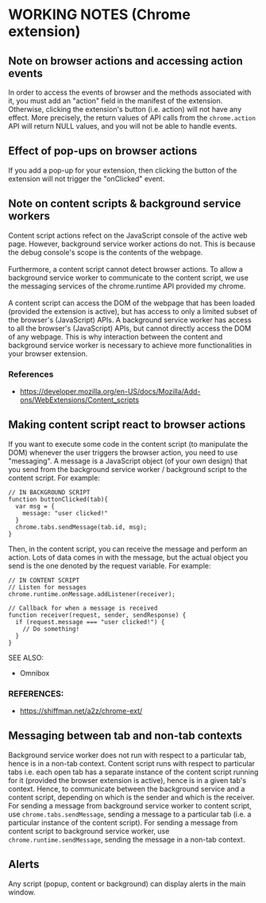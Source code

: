 # WORKING NOTES (Chrome extension)

## Note on browser actions and accessing action events
In order to access the events of browser and the methods associated with it, you must add an "action" field in the manifest of the extension. Otherwise, clicking the extension's button (i.e. action) will not have any effect. More precisely, the return values of API calls from the `chrome.action` API will return NULL values, and you will not be able to handle events.

## Effect of pop-ups on browser actions
If you add a pop-up for your extension, then clicking the button of the extension will not trigger the "onClicked" event.

## Note on content scripts & background service workers
Content script actions refect on the JavaScript console of the active web page. However, background service worker actions do not. This is because the debug console's scope is the contents of the webpage.
<br><br>
Furthermore, a content script cannot detect browser actions. To allow a background service worker to communicate to the content script, we use the messaging services of the chrome.runtime API provided my chrome.
<br><br>
A content script can access the DOM of the webpage that has been loaded (provided the extension is active), but has access to only a limited subset of the browser's (JavaScript) APIs. A background service worker has access to all the browser's (JavaScript) APIs, but cannot directly access the DOM of any webpage. This is why interaction between the content and background service worker is necessary to achieve more functionalities in your browser extension.

### References
- https://developer.mozilla.org/en-US/docs/Mozilla/Add-ons/WebExtensions/Content_scripts

## Making content script react to browser actions
If you want to execute some code in the content script (to manipulate the DOM) whenever the user triggers the browser action, you need to use "messaging". A message is a JavaScript object (of your own design) that you send from the background service worker / background script to the content script. For example:

```
// IN BACKGROUND SCRIPT
function buttonClicked(tab){
  var msg = {
    message: "user clicked!"
  }
  chrome.tabs.sendMessage(tab.id, msg);
}
```

Then, in the content script, you can receive the message and perform an action. Lots of data comes in with the message, but the actual object you send is the one denoted by the request variable. For example:

```
// IN CONTENT SCRIPT
// Listen for messages
chrome.runtime.onMessage.addListener(receiver);

// Callback for when a message is received
function receiver(request, sender, sendResponse) {
  if (request.message === "user clicked!") {
    // Do something!
  }
}
```

SEE ALSO:
- Omnibox

### REFERENCES:
- https://shiffman.net/a2z/chrome-ext/

## Messaging between tab and non-tab contexts
Background service worker does not run with respect to a particular tab, hence is in a non-tab context. Content script runs with respect to particular tabs i.e. each open tab has a separate instance of the content script running for it (provided the browser extension is active), hence is in a given tab's context. Hence, to communicate between the background service and a content script, depending on which is the sender and which is the receiver. For sending a message from background service worker to content script, use `chrome.tabs.sendMessage`, sending a message to a particular tab (i.e. a particular instance of the content script). For sending a message from content script to background service worker, use `chrome.runtime.sendMessage`, sending the message in a non-tab context.

## Alerts
Any script (popup, content or background) can display alerts in the main window.
